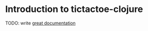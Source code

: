 # Introduction to tictactoe-clojure

TODO: write [great documentation](http://jacobian.org/writing/great-documentation/what-to-write/)
